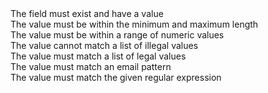 <div type="expander" caption="Presence" class="x-hidden">
The field must exist and have a value
</div>

<div type="expander" caption="Length" class="x-hidden">
The value must be within the minimum and maximum length
</div>

<div type="expander" caption="Range" class="x-hidden">
The value must be within a range of numeric values
</div>

<div type="expander" caption="Exclusion" class="x-hidden">
The value cannot match a list of illegal values
</div>

<div type="expander" caption="Inclusion" class="x-hidden">
The value must match a list of legal values
</div>

<div type="expander" caption="Email" class="x-hidden">
The value must match an email pattern
</div>

<div type="expander" caption="Format" class="x-hidden">
The value must match the given regular expression
</div>
